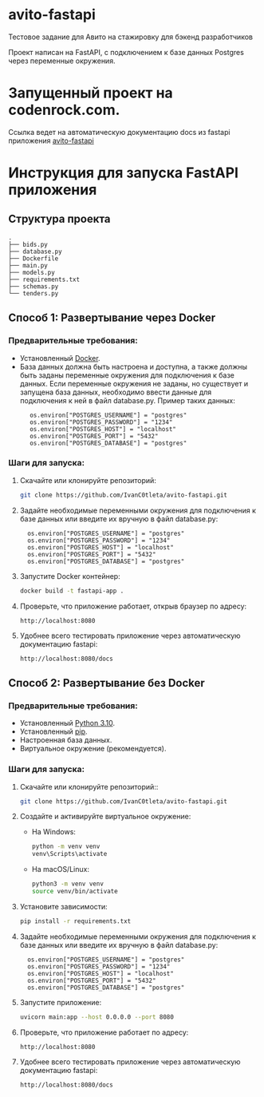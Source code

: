 # avito-fastapi
Тестовое задание для Авито на стажировку для бэкенд разработчиков

Проект написан на FastAPI, с подключением к базе данных Postgres через переменные окружения.

# Запущенный проект на codenrock.com. 
Ссылка ведет на автоматическую документацию docs из fastapi приложения
[avito-fastapi](https://cnrprod1725720661-team-79228-32434.avito2024.codenrock.com/docs)

# Инструкция для запуска FastAPI приложения

## Структура проекта
```plaintext
.
├── bids.py
├── database.py
├── Dockerfile
├── main.py
├── models.py
├── requirements.txt
├── schemas.py
└── tenders.py
```

## Способ 1: Развертывание через Docker

### Предварительные требования:
- Установленный [Docker](https://www.docker.com/get-started).
- База данных должна быть настроена и доступна, а также должны быть заданы переменные окружения для подключения к базе данных. Если переменные окружения не заданы, но существует и запущена база данных, необходимо ввести данные для подключения к ней в файл database.py. Пример таких данных: 

```plaintext
      os.environ["POSTGRES_USERNAME"] = "postgres"
      os.environ["POSTGRES_PASSWORD"] = "1234"
      os.environ["POSTGRES_HOST"] = "localhost"
      os.environ["POSTGRES_PORT"] = "5432"
      os.environ["POSTGRES_DATABASE"] = "postgres"
```

### Шаги для запуска:
1. Скачайте или клонируйте репозиторий:
    ```bash
    git clone https://github.com/IvanC0tleta/avito-fastapi.git
    ```

2. Задайте необходимые переменными окружения для подключения к базе данных или введите их вручную в файл database.py:
    ```plaintext
      os.environ["POSTGRES_USERNAME"] = "postgres"
      os.environ["POSTGRES_PASSWORD"] = "1234"
      os.environ["POSTGRES_HOST"] = "localhost"
      os.environ["POSTGRES_PORT"] = "5432"
      os.environ["POSTGRES_DATABASE"] = "postgres"
    ```

3. Запустите Docker контейнер:
    ```bash
    docker build -t fastapi-app .
    ```

4. Проверьте, что приложение работает, открыв браузер по адресу:
    ```plaintext
    http://localhost:8080
    ```

5. Удобнее всего тестировать приложение через автоматическую документацию fastapi:
    ```plaintext
    http://localhost:8080/docs
    ```

## Способ 2: Развертывание без Docker

### Предварительные требования:
- Установленный [Python 3.10](https://www.python.org/downloads/).
- Установленный [pip](https://pip.pypa.io/en/stable/installation/).
- Настроенная база данных.
- Виртуальное окружение (рекомендуется).

### Шаги для запуска:
1. Скачайте или клонируйте репозиторий::
    ```bash
    git clone https://github.com/IvanC0tleta/avito-fastapi.git
    ```

2. Создайте и активируйте виртуальное окружение:
    - На Windows:
        ```bash
        python -m venv venv
        venv\Scripts\activate
        ```
    - На macOS/Linux:
        ```bash
        python3 -m venv venv
        source venv/bin/activate
        ```

3. Установите зависимости:
    ```bash
    pip install -r requirements.txt
    ```

4. Задайте необходимые переменными окружения для подключения к базе данных или введите их вручную в файл database.py:
    ```plaintext
      os.environ["POSTGRES_USERNAME"] = "postgres"
      os.environ["POSTGRES_PASSWORD"] = "1234"
      os.environ["POSTGRES_HOST"] = "localhost"
      os.environ["POSTGRES_PORT"] = "5432"
      os.environ["POSTGRES_DATABASE"] = "postgres"
    ```

5. Запустите приложение:
    ```bash
    uvicorn main:app --host 0.0.0.0 --port 8080
    ```

6. Проверьте, что приложение работает по адресу:
    ```plaintext
    http://localhost:8080
    ```
7. Удобнее всего тестировать приложение через автоматическую документацию fastapi:
    ```plaintext
    http://localhost:8080/docs
    ```
